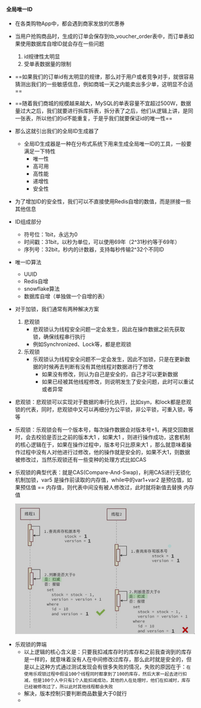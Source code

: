 #### 全局唯一ID

* 在各类购物App中，都会遇到商家发放的优惠券
* 当用户抢购商品时，生成的订单会保存到tb_voucher_order表中，而订单表如果使用数据库自增ID就会存在一些问题
  1. id规律性太明显
  2. 受单表数据量的限制
* ==如果我们的订单id有太明显的规律，那么对于用户或者竞争对手，就很容易猜测出我们的一些敏感信息，例如商城一天之内能卖出多少单，这明显不合适==
* ==随着我们商城的规模越来越大，MySQL的单表容量不宜超过500W，数据量过大之后，我们就要进行拆库拆表，拆分表了之后，他们从逻辑上讲，是同一张表，所以他们的id不能重复，于是乎我们就要保证id的唯一性==
* 那么这就引出我们的全局ID生成器了
  - 全局ID生成器是一种在分布式系统下用来生成全局唯一ID的工具，一般要满足一下特性
    - 唯一性
    - 高可用
    - 高性能
    - 递增性
    - 安全性
* 为了增加ID的安全性，我们可以不直接使用Redis自增的数值，而是拼接一些其他信息
* ID组成部分
  - 符号位：1bit，永远为0
  - 时间戳：31bit，以秒为单位，可以使用69年（2^31秒约等于69年）
  - 序列号：32bit，秒内的计数器，支持每秒传输2^32个不同ID

* 唯一ID算法
  * UUID
  * Redis自增
  * snowflake算法
  * 数据库自增（单独做一个自增的表）







- 对于加锁，我们通常有两种解决方案

  1. 悲观锁
     - 悲观锁认为线程安全问题一定会发生，因此在操作数据之前先获取锁，确保线程串行执行
     - 例如Synchronized、Lock等，都是悲观锁
  2. 乐观锁
     - 乐观锁认为线程安全问题不一定会发生，因此不加锁，只是在更新数据的时候再去判断有没有其他线程对数据进行了修改
       - 如果没有修改，则认为自己是安全的，自己才可以更新数据
       - 如果已经被其他线程修改，则说明发生了安全问题，此时可以重试或者异常

- 悲观锁：悲观锁可以实现对于数据的串行化执行，比如syn，和lock都是悲观锁的代表，同时，悲观锁中又可以再细分为公平锁，非公平锁，可重入锁，等等

- 乐观锁：乐观锁会有一个版本号，每次操作数据会对版本号+1，再提交回数据时，会去校验是否比之前的版本大1 ，如果大1 ，则进行操作成功，这套机制的核心逻辑在于，如果在操作过程中，版本号只比原来大1 ，那么就意味着操作过程中没有人对他进行过修改，他的操作就是安全的，如果不大1，则数据被修改过，当然乐观锁还有一些变种的处理方式比如CAS

- 乐观锁的典型代表：就是CAS(Compare-And-Swap)，利用CAS进行无锁化机制加锁，var5 是操作前读取的内存值，while中的var1+var2 是预估值，如果预估值 == 内存值，则代表中间没有被人修改过，此时就将新值去替换 内存值

  <img src="%E5%85%A8%E5%B1%80%E5%94%AF%E4%B8%80ID.assets/1721195251224.png" alt="1721195251224" style="zoom:80%;" />

* 乐观锁的弊端
  *  以上逻辑的核心含义是：只要我扣减库存时的库存和之前我查询到的库存是一样的，就意味着没有人在中间修改过库存，那么此时就是安全的，但是以上这种方式通过测试发现会有很多失败的情况，失败的原因在于：``在使用乐观锁过程中假设100个线程同时都拿到了100的库存，然后大家一起去进行扣减，但是100个人中只有1个人能扣减成功，其他的人在处理时，他们在扣减时，库存已经被修改过了，所以此时其他线程都会失败 ``
    * 解决，版本控制只要判断商品数量大于0就行
    * 